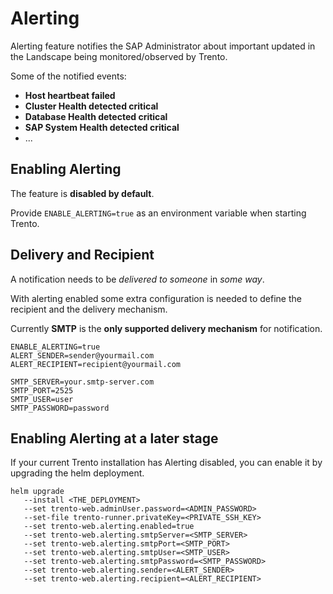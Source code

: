 # Alerting

Alerting feature notifies the SAP Administrator about important updated in the Landscape being monitored/observed by Trento.

Some of the notified events:
- **Host heartbeat failed**
- **Cluster Health detected critical**
- **Database Health detected critical**
- **SAP System Health detected critical**
- ...

## Enabling Alerting

The feature is **disabled by default**.

Provide `ENABLE_ALERTING=true` as an environment variable when starting Trento.
## Delivery and Recipient
A notification needs to be _delivered to someone_ in _some way_.

With alerting enabled some extra configuration is needed to define the recipient and the delivery mechanism.

Currently **SMTP** is the **only supported delivery mechanism** for notification.

```
ENABLE_ALERTING=true
ALERT_SENDER=sender@yourmail.com
ALERT_RECIPIENT=recipient@yourmail.com

SMTP_SERVER=your.smtp-server.com
SMTP_PORT=2525
SMTP_USER=user
SMTP_PASSWORD=password
```

## Enabling Alerting at a later stage
If your current Trento installation has Alerting disabled, you can enable it by upgrading the helm deployment.

```
helm upgrade
   --install <THE_DEPLOYMENT> 
   --set trento-web.adminUser.password=<ADMIN_PASSWORD>
   --set-file trento-runner.privateKey=<PRIVATE_SSH_KEY>
   --set trento-web.alerting.enabled=true
   --set trento-web.alerting.smtpServer=<SMTP_SERVER> 
   --set trento-web.alerting.smtpPort=<SMTP_PORT>
   --set trento-web.alerting.smtpUser=<SMTP_USER>
   --set trento-web.alerting.smtpPassword=<SMTP_PASSWORD>
   --set trento-web.alerting.sender=<ALERT_SENDER> 
   --set trento-web.alerting.recipient=<ALERT_RECIPIENT>
```